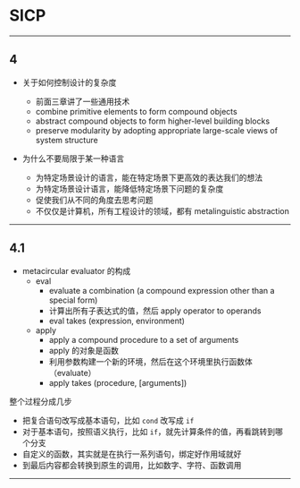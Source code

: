 # SICP

---

## 4

- 关于如何控制设计的复杂度
	- 前面三章讲了一些通用技术
	- combine primitive elements to form compound objects
	- abstract compound objects to form higher-level building blocks
	- preserve modularity by adopting appropriate large-scale views of system structure

- 为什么不要局限于某一种语言
	- 为特定场景设计的语言，能在特定场景下更高效的表达我们的想法
	- 为特定场景设计语言，能降低特定场景下问题的复杂度
	- 促使我们从不同的角度去思考问题
	- 不仅仅是计算机，所有工程设计的领域，都有 metalinguistic abstraction

---

## 4.1

- metacircular evaluator 的构成
	- eval
		- evaluate a combination (a compound expression other than a special form)
		- 计算出所有子表达式的值，然后 apply operator to operands
		- eval takes (expression, environment)
	- apply
		- apply a compound procedure to a set of arguments
		- apply 的对象是函数
		- 利用参数构建一个新的环境，然后在这个环境里执行函数体（evaluate）
		- apply takes (procedure, [arguments])

整个过程分成几步
- 把复合语句改写成基本语句，比如 `cond` 改写成 `if`
- 对于基本语句，按照语义执行，比如 `if`，就先计算条件的值，再看跳转到哪个分支
- 自定义的函数，其实就是在执行一系列语句，绑定好作用域就好
- 到最后内容都会转换到原生的调用，比如数字、字符、函数调用

---

